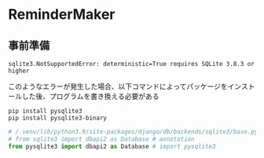 # ReminderMaker

## 事前準備
```
sqlite3.NotSupportedError: deterministic=True requires SQLite 3.8.3 or higher
```
このようなエラーが発生した場合、以下コマンドによってパッケージをインストールした後、プログラムを書き換える必要がある
```
pip install pysqlite3
pip install pysqlite3-binary
```
```python
# /.venv/lib/python3.9/site-packages/django/db/backends/sqlite3/base.py
# from sqlite3 import dbapi2 as Database # annotation
from pysqlite3 import dbapi2 as Database # import pysqlite3
```